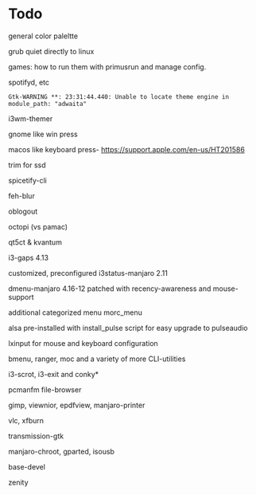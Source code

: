 # Todo

general color paleltte

grub quiet directly to linux

games: how to run them with primusrun and manage config.

spotifyd, etc

`Gtk-WARNING **: 23:31:44.440: Unable to locate theme engine in module_path: "adwaita"`

i3wm-themer

gnome like win press

macos like keyboard press- https://support.apple.com/en-us/HT201586

trim for ssd

spicetify-cli

feh-blur

oblogout

octopi (vs pamac)

qt5ct & kvantum

i3-gaps 4.13

customized, preconfigured i3status-manjaro 2.11

dmenu-manjaro 4.16-12 patched with recency-awareness and mouse-support

additional categorized menu morc_menu

alsa pre-installed with install_pulse script for easy upgrade to pulseaudio

lxinput for mouse and keyboard configuration

bmenu, ranger, moc and a variety of more CLI-utilities

i3-scrot, i3-exit and conky*

pcmanfm file-browser

gimp, viewnior, epdfview, manjaro-printer

vlc, xfburn

transmission-gtk

manjaro-chroot, gparted, isousb

base-devel

zenity

